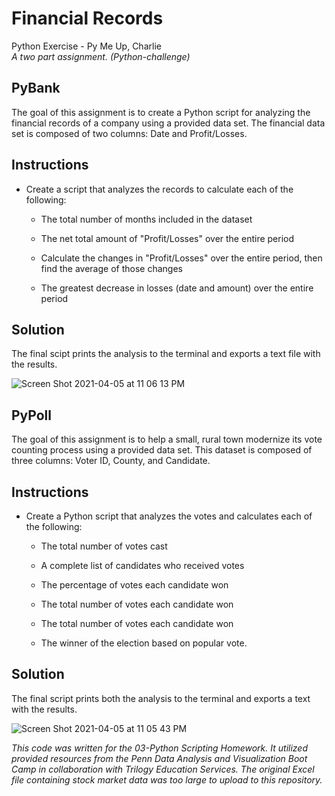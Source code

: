 # Financial Records
Python Exercise - Py Me Up, Charlie
<br>
<i>A two part assignment. (Python-challenge)</i>

## PyBank
The goal of this assignment is to create a Python script for analyzing the financial records of a company using a provided data set. The financial data set is composed of two columns: Date and Profit/Losses.

## Instructions
* Create a script that analyzes the records to calculate each of the following:

  * The total number of months included in the dataset

  * The net total amount of "Profit/Losses" over the entire period

  * Calculate the changes in "Profit/Losses" over the entire period, then find the average of those changes

  * The greatest decrease in losses (date and amount) over the entire period

## Solution
The final scipt prints the analysis to the terminal and exports a text file with the results.

![Screen Shot 2021-04-05 at 11 06 13 PM](https://user-images.githubusercontent.com/22499952/113653272-860f2400-9663-11eb-9026-992721f7d834.png)

## PyPoll
The goal of this assignment is to help a small, rural town modernize its vote counting process using a provided data set. This dataset is composed of three columns: Voter ID, County, and Candidate.

## Instructions
* Create a Python script that analyzes the votes and calculates each of the following:

  * The total number of votes cast

  * A complete list of candidates who received votes

  * The percentage of votes each candidate won

  * The total number of votes each candidate won

  * The total number of votes each candidate won

  * The winner of the election based on popular vote.

## Solution
The final script prints both the analysis to the terminal and exports a text with the results.

![Screen Shot 2021-04-05 at 11 05 43 PM](https://user-images.githubusercontent.com/22499952/113653239-742d8100-9663-11eb-96a8-982c735877d3.png)

<i>This code was written for the 03-Python Scripting Homework. It utilized provided resources from the Penn Data Analysis and Visualization Boot Camp in collaboration with Trilogy Education Services. The original Excel file containing stock market data was too large to upload to this repository.</i>



